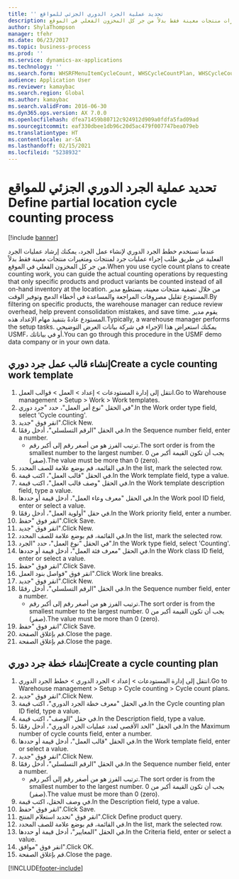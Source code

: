 ```yaml
---
title: 'تحديد ‬‏‫عملية الجرد الدوري الجزئي للمواقع‫ '
description: عندما تستخدم خطط الجرد الدوري لإنشاء عمل الجرد، يمكنك إرشاد عمليات الجرد الفعلية عن طريق طلب إجراء عمليات جرد لمنتجات ومتغيرات منتجات معينة فقط بدلاً من جر كل المخزون الفعلي في الموقع.
author: ShylaThompson
manager: tfehr
ms.date: 06/23/2017
ms.topic: business-process
ms.prod: ''
ms.service: dynamics-ax-applications
ms.technology: ''
ms.search.form: WHSRFMenuItemCycleCount, WHSCycleCountPlan, WHSCycleCountPlanListPage, WHSWorkTemplateTable
audience: Application User
ms.reviewer: kamaybac
ms.search.region: Global
ms.author: kamaybac
ms.search.validFrom: 2016-06-30
ms.dyn365.ops.version: AX 7.0.0
ms.openlocfilehash: dfea71459b80712c924912d909a0fdfa5fad09ad
ms.sourcegitcommit: eaf330dbee1db96c20d5ac479f007747bea079eb
ms.translationtype: HT
ms.contentlocale: ar-SA
ms.lasthandoff: 02/15/2021
ms.locfileid: "5238932"
---
```

# <a name="define-partial-location-cycle-counting-process"></a><span data-ttu-id="1fd26-103">تحديد ‬‏‫عملية الجرد الدوري الجزئي للمواقع‫ </span><span class="sxs-lookup"><span data-stu-id="1fd26-103">Define partial location cycle counting process</span></span> 

[!include [banner](../../includes/banner.md)]

<span data-ttu-id="1fd26-104">عندما تستخدم خطط الجرد الدوري لإنشاء عمل الجرد، يمكنك إرشاد عمليات الجرد الفعلية عن طريق طلب إجراء عمليات جرد لمنتجات ومتغيرات منتجات معينة فقط بدلاً من جر كل المخزون الفعلي في الموقع.</span><span class="sxs-lookup"><span data-stu-id="1fd26-104">When you use cycle count plans to create counting work, you can guide the actual counting operations by requesting that only specific products and product variants be counted instead of all on-hand inventory at the location.</span></span> <span data-ttu-id="1fd26-105">من خلال تصفية منتجات معينة، يستطيع مدير المستودع تقليل مصروفات المراجعة والمساعدة في أخطاء الدمج وتوفير الوقت.</span><span class="sxs-lookup"><span data-stu-id="1fd26-105">By filtering on specific products, the warehouse manager can reduce review overhead, help prevent consolidation mistakes, and save time.</span></span> <span data-ttu-id="1fd26-106">يقوم مدير المستودع عادةً بتنفيذ مهام الإعداد هذه.</span><span class="sxs-lookup"><span data-stu-id="1fd26-106">Typically, a warehouse manager performs the setup tasks.</span></span> <span data-ttu-id="1fd26-107">يمكنك استعراض هذا الإجراء في شركة بيانات العرض التوضيحي USMF، أو في بياناتك.</span><span class="sxs-lookup"><span data-stu-id="1fd26-107">You can go through this procedure in the USMF demo data company or in your own data.</span></span>


## <a name="create-a-cycle-counting-work-template"></a><span data-ttu-id="1fd26-108">إنشاء قالب عمل جرد دوري</span><span class="sxs-lookup"><span data-stu-id="1fd26-108">Create a cycle counting work template</span></span>
1. <span data-ttu-id="1fd26-109">انتقل إلى إدارة المستودعات > إعداد > العمل > قوالب العمل.</span><span class="sxs-lookup"><span data-stu-id="1fd26-109">Go to Warehouse management > Setup > Work > Work templates.</span></span>
2. <span data-ttu-id="1fd26-110">في الحقل "نوع أمر العمل‬"، حدد "جرد دوري".</span><span class="sxs-lookup"><span data-stu-id="1fd26-110">In the Work order type field, select 'Cycle counting'.</span></span>
3. <span data-ttu-id="1fd26-111">انقر فوق "جديد".</span><span class="sxs-lookup"><span data-stu-id="1fd26-111">Click New.</span></span>
4. <span data-ttu-id="1fd26-112">في الحقل "الرقم التسلسلي"، أدخل رقمًا.</span><span class="sxs-lookup"><span data-stu-id="1fd26-112">In the Sequence number field, enter a number.</span></span>
    * <span data-ttu-id="1fd26-113">ترتيب الفرز هو من أصغر رقم إلى أكبر رقم.</span><span class="sxs-lookup"><span data-stu-id="1fd26-113">The sort order is from the smallest number to the largest number.</span></span> <span data-ttu-id="1fd26-114">يجب أن تكون القيمة أكبر من 0 (صفر).</span><span class="sxs-lookup"><span data-stu-id="1fd26-114">The value must be more than 0 (zero).</span></span>  
5. <span data-ttu-id="1fd26-115">في القائمة، قم بوضع علامة للصف المحدد.</span><span class="sxs-lookup"><span data-stu-id="1fd26-115">In the list, mark the selected row.</span></span>
6. <span data-ttu-id="1fd26-116">في الحقل "قالب العمل"، اكتب قيمة.</span><span class="sxs-lookup"><span data-stu-id="1fd26-116">In the Work template field, type a value.</span></span>
7. <span data-ttu-id="1fd26-117">في الحقل "وصف قالب العمل"، اكتب قيمة.</span><span class="sxs-lookup"><span data-stu-id="1fd26-117">In the Work template description field, type a value.</span></span>
8. <span data-ttu-id="1fd26-118">في الحقل "معرف وعاء العمل‬"، أدخل قيمة أو حددها.</span><span class="sxs-lookup"><span data-stu-id="1fd26-118">In the Work pool ID field, enter or select a value.</span></span>
9. <span data-ttu-id="1fd26-119">في حقل "أولوية العمل"، أدخل رقمًا.</span><span class="sxs-lookup"><span data-stu-id="1fd26-119">In the Work priority field, enter a number.</span></span>
10. <span data-ttu-id="1fd26-120">انقر فوق "حفظ".</span><span class="sxs-lookup"><span data-stu-id="1fd26-120">Click Save.</span></span>
11. <span data-ttu-id="1fd26-121">انقر فوق "جديد".</span><span class="sxs-lookup"><span data-stu-id="1fd26-121">Click New.</span></span>
12. <span data-ttu-id="1fd26-122">في القائمة، قم بوضع علامة للصف المحدد.</span><span class="sxs-lookup"><span data-stu-id="1fd26-122">In the list, mark the selected row.</span></span>
13. <span data-ttu-id="1fd26-123">في الحقل "نوع العمل"، حدد "الجرد".</span><span class="sxs-lookup"><span data-stu-id="1fd26-123">In the Work type field, select 'Counting'.</span></span>
14. <span data-ttu-id="1fd26-124">في الحقل "معرف فئة العمل"، أدخل قيمة أو حددها.</span><span class="sxs-lookup"><span data-stu-id="1fd26-124">In the Work class ID field, enter or select a value.</span></span>
15. <span data-ttu-id="1fd26-125">انقر فوق "حفظ".</span><span class="sxs-lookup"><span data-stu-id="1fd26-125">Click Save.</span></span>
16. <span data-ttu-id="1fd26-126">انقر فوق "فواصل بنود العمل".</span><span class="sxs-lookup"><span data-stu-id="1fd26-126">Click Work line breaks.</span></span>
17. <span data-ttu-id="1fd26-127">انقر فوق "جديد".</span><span class="sxs-lookup"><span data-stu-id="1fd26-127">Click New.</span></span>
18. <span data-ttu-id="1fd26-128">في الحقل "الرقم التسلسلي"، أدخل رقمًا.</span><span class="sxs-lookup"><span data-stu-id="1fd26-128">In the Sequence number field, enter a number.</span></span>
    * <span data-ttu-id="1fd26-129">ترتيب الفرز هو من أصغر رقم إلى أكبر رقم.</span><span class="sxs-lookup"><span data-stu-id="1fd26-129">The sort order is from the smallest number to the largest number.</span></span> <span data-ttu-id="1fd26-130">يجب أن تكون القيمة أكبر من 0 (صفر).</span><span class="sxs-lookup"><span data-stu-id="1fd26-130">The value must be more than 0 (zero).</span></span>  
19. <span data-ttu-id="1fd26-131">انقر فوق "حفظ".</span><span class="sxs-lookup"><span data-stu-id="1fd26-131">Click Save.</span></span>
20. <span data-ttu-id="1fd26-132">قم بإغلاق الصفحة.</span><span class="sxs-lookup"><span data-stu-id="1fd26-132">Close the page.</span></span>
21. <span data-ttu-id="1fd26-133">قم بإغلاق الصفحة.</span><span class="sxs-lookup"><span data-stu-id="1fd26-133">Close the page.</span></span>

## <a name="create-a-cycle-counting-plan"></a><span data-ttu-id="1fd26-134">إنشاء خطة جرد دوري</span><span class="sxs-lookup"><span data-stu-id="1fd26-134">Create a cycle counting plan</span></span>
1. <span data-ttu-id="1fd26-135">انتقل إلى إدارة المستودعات > إعداد > الجرد الدوري > خطط الجرد الدوري.</span><span class="sxs-lookup"><span data-stu-id="1fd26-135">Go to Warehouse management > Setup > Cycle counting > Cycle count plans.</span></span>
2. <span data-ttu-id="1fd26-136">انقر فوق "جديد".</span><span class="sxs-lookup"><span data-stu-id="1fd26-136">Click New.</span></span>
3. <span data-ttu-id="1fd26-137">في الحقل "معرف خطة الجرد الدوري"، اكتب قيمة.</span><span class="sxs-lookup"><span data-stu-id="1fd26-137">In the Cycle counting plan ID field, type a value.</span></span>
4. <span data-ttu-id="1fd26-138">في حقل "الوصف"، اكتب قيمة.</span><span class="sxs-lookup"><span data-stu-id="1fd26-138">In the Description field, type a value.</span></span>
5. <span data-ttu-id="1fd26-139">في الحقل "الحد الأقصى لعدد عمليات الجرد الدوري"، أدخل رقمًا.</span><span class="sxs-lookup"><span data-stu-id="1fd26-139">In the Maximum number of cycle counts field, enter a number.</span></span>
6. <span data-ttu-id="1fd26-140">في الحقل "قالب العمل"، أدخل قيمة أو حددها.</span><span class="sxs-lookup"><span data-stu-id="1fd26-140">In the Work template field, enter or select a value.</span></span>
7. <span data-ttu-id="1fd26-141">انقر فوق "جديد".</span><span class="sxs-lookup"><span data-stu-id="1fd26-141">Click New.</span></span>
8. <span data-ttu-id="1fd26-142">في الحقل "الرقم التسلسلي"، أدخل رقمًا.</span><span class="sxs-lookup"><span data-stu-id="1fd26-142">In the Sequence number field, enter a number.</span></span>
    * <span data-ttu-id="1fd26-143">ترتيب الفرز هو من أصغر رقم إلى أكبر رقم.</span><span class="sxs-lookup"><span data-stu-id="1fd26-143">The sort order is from the smallest number to the largest number.</span></span> <span data-ttu-id="1fd26-144">يجب أن تكون القيمة أكبر من 0 (صفر).</span><span class="sxs-lookup"><span data-stu-id="1fd26-144">The value must be more than 0 (zero).</span></span>  
9. <span data-ttu-id="1fd26-145">في وصف الحقل، اكتب قيمة.</span><span class="sxs-lookup"><span data-stu-id="1fd26-145">In the Description field, type a value.</span></span>
10. <span data-ttu-id="1fd26-146">انقر فوق "حفظ".</span><span class="sxs-lookup"><span data-stu-id="1fd26-146">Click Save.</span></span>
11. <span data-ttu-id="1fd26-147">انقر فوق "تحديد استعلام المنتج".</span><span class="sxs-lookup"><span data-stu-id="1fd26-147">Click Define product query.</span></span>
12. <span data-ttu-id="1fd26-148">في القائمة، قم بوضع علامة للصف المحدد.</span><span class="sxs-lookup"><span data-stu-id="1fd26-148">In the list, mark the selected row.</span></span>
13. <span data-ttu-id="1fd26-149">في الحقل "المعايير‬"، أدخل قيمة أو حددها.</span><span class="sxs-lookup"><span data-stu-id="1fd26-149">In the Criteria field, enter or select a value.</span></span>
14. <span data-ttu-id="1fd26-150">انقر فوق "موافق".</span><span class="sxs-lookup"><span data-stu-id="1fd26-150">Click OK.</span></span>
15. <span data-ttu-id="1fd26-151">قم بإغلاق الصفحة.</span><span class="sxs-lookup"><span data-stu-id="1fd26-151">Close the page.</span></span>



[!INCLUDE[footer-include](../../../includes/footer-banner.md)]